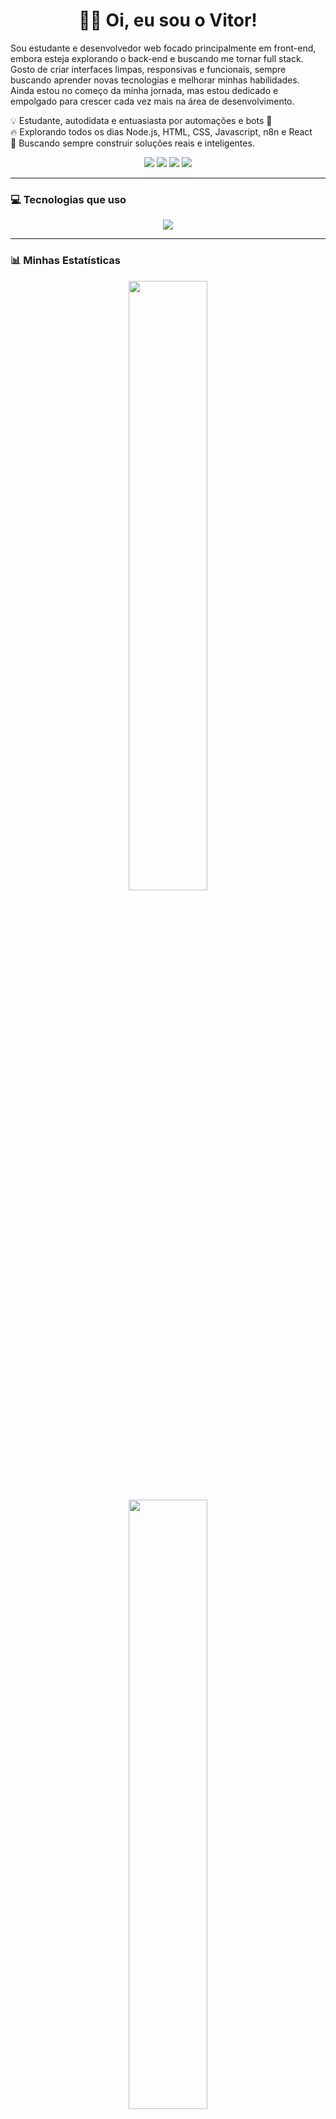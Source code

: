 
<h1 align="center">👨‍💻 Oi, eu sou o Vitor!</h1>

<p>
Sou estudante e desenvolvedor web focado principalmente em front-end, embora esteja explorando o back-end e buscando me tornar full stack.  
Gosto de criar interfaces limpas, responsivas e funcionais, sempre buscando aprender novas tecnologias e melhorar minhas habilidades.  
Ainda estou no começo da minha jornada, mas estou dedicado e empolgado para crescer cada vez mais na área de desenvolvimento.
</p>  

<p>
  💡 Estudante, autodidata e entuasiasta por automações e bots 🤖<br>
  🔥 Explorando todos os dias Node.js, HTML, CSS, Javascript, n8n e React<br>
  🌱 Buscando sempre construir soluções reais e inteligentes.
</p>

<p align="center">
  <img src="https://img.shields.io/github/followers/ScatmanVit?label=Seguidores&style=social" />
  <img src="https://visitor-badge.laobi.icu/badge?page_id=ScatmanVit.ScatmanVit" />
  <img src="https://img.shields.io/github/last-commit/ScatmanVit/pratica_api_node-crud-users?color=green" />
  <img src="https://img.shields.io/github/languages/top/ScatmanVit/pratica_api_node-crud-users" />
</p>

---

### 💻 Tecnologias que uso

<p align="center">
  <img src="https://skillicons.dev/icons?i=html,css,js,ts,react,nodejs,express,mongodb,mysql,git,vite" />
</p>

---

### 📊 Minhas Estatísticas

<div align="center">
  <img src="https://github-readme-stats.vercel.app/api?username=ScatmanVit&show_icons=true&theme=tokyonight&count_private=true" width="50%"/>
  <img src="https://github-readme-stats.vercel.app/api/top-langs/?username=ScatmanVit&layout=compact&theme=tokyonight&langs_count=8" width="50%"/>
</div>

---

### 🌟 Projetos em Destaque

<div align="center">

| 💡 Projeto                 | 🔗 Link                                                                 | 🚀 Tecnologias           |
|---------------------------|-------------------------------------------------------------------------|-------------------------|
| 🧱 API CRUD de Usuários    | 🔗 [Ver projeto](https://github.com/ScatmanVit/pratica_api_node-crud-users) | Node.js, Express, MongoDB  |
| 🖥️ Front-end Node CRUD     | 🔗 [Ver projeto](https://github.com/ScatmanVit/front_end-node-crud)     | HTML, JavaScript, CSS   |
| 🔍 Mecanismo de Pesquisa   | 🔗 [Ver projeto](https://github.com/ScatmanVit/mecanismo-pequisa)       | JavaScript, HTML, CSS   |
| 🎨 Landing Page CSS        | 🔗 [Ver projeto](https://github.com/ScatmanVit/Landing_Page_CSS)        | HTML, CSS puro          |
| 🌙 Tema Escuro no React    | 🔗 [Ver projeto](https://github.com/ScatmanVit/ModoEscuro_ComREACT)     | React, Hooks, CSS       |


</div>


---

### 📫 Onde me encontrar

<p align="center">
  <a href="https://www.linkedin.com/in/victor-ribeiro-baradel-50484a364/"><img src="https://img.shields.io/badge/LinkedIn-blue?style=for-the-badge&logo=linkedin&logoColor=white" /></a>
  <a href="mailto:victorribeirobaradel@gmail.com"><img src="https://img.shields.io/badge/Gmail-red?style=for-the-badge&logo=gmail&logoColor=white" /></a>
</p>

---

### ✨ Frase que me guia

> “Não sou movido a certezas, sou movido a perguntas. A curiosidade representa a criança interior.”

---

### 📈 Contribuições e Atividade


<p align="center">
  <a><img src="https://github-readme-stats.vercel.app/api?username=ScatmanVit&show_icons=true&theme=tokyonight"/></a>
</p>

